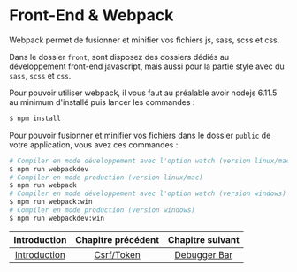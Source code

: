 # Front-End & Webpack

Webpack permet de fusionner et minifier vos fichiers js, sass, scss et css.

Dans le dossier `front`, sont disposez des dossiers dédiés au développement front-end javascript, mais aussi pour la partie style avec du `sass`, `scss` et `css`.

Pour pouvoir utiliser webpack, il vous faut au préalable avoir nodejs 6.11.5 au minimum d'installé puis lancer les commandes :
```bash
$ npm install
```

Pour pouvoir fusionner et minifier vos fichiers dans le dossier `public` de votre application, vous avez ces commandes :
``` bash
# Compiler en mode développement avec l'option watch (version linux/mac)
$ npm run webpackdev
# Compiler en mode production (version linux/mac)
$ npm run webpack
# Compiler en mode développement avec l'option watch (version windows)
$ npm run webpack:win
# Compiler en mode production (version windows)
$ npm run webpackdev:win
```


| Introduction | Chapitre précédent | Chapitre suivant |
| :---------------------: | :--------------: | :--------------: |
| [Introduction](https://github.com/SimonDevelop/slim-doctrine/blob/master/docs/introduction.md) | [Csrf/Token](https://github.com/SimonDevelop/slim-doctrine/blob/master/docs/chapter05.md) | [Debugger Bar](https://github.com/SimonDevelop/slim-doctrine/blob/master/docs/chapter07.md) |
